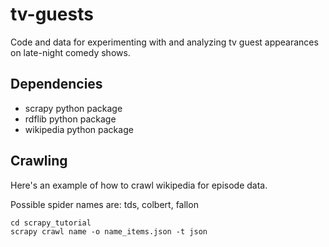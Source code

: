 tv-guests
=========

Code and data for experimenting with and analyzing tv guest appearances on late-night comedy shows.

Dependencies
------------
* scrapy python package
* rdflib python package
* wikipedia python package

Crawling
--------

Here's an example of how to crawl wikipedia for episode data.

Possible spider names are: tds, colbert, fallon

    cd scrapy_tutorial
    scrapy crawl name -o name_items.json -t json
